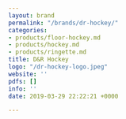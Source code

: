 ```yaml
---
layout: brand
permalink: "/brands/dr-hockey/"
categories:
- products/floor-hockey.md
- products/hockey.md
- products/ringette.md
title: D&R Hockey
logo: "/dr-hockey-logo.jpeg"
website: ''
pdfs: []
info: ''
date: 2019-03-29 22:22:21 +0000

---
```


